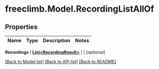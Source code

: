 # freeclimb.Model.RecordingListAllOf



## Properties

Name | Type | Description | Notes
------------ | ------------- | ------------- | -------------

**Recordings** | [**List&lt;RecordingResult&gt;**](RecordingResult.md) |  | [optional] 


 [[Back to Model list]](../README.md#documentation-for-models) [[Back to API list]](../README.md#documentation-for-api-endpoints) [[Back to README]](../README.md)



